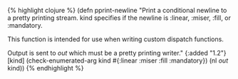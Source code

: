 {% highlight clojure %}
(defn pprint-newline
  "Print a conditional newline to a pretty printing stream. kind specifies if the 
newline is :linear, :miser, :fill, or :mandatory. 

This function is intended for use when writing custom dispatch functions.

Output is sent to *out* which must be a pretty printing writer."
  {:added "1.2"}
  [kind] 
  (check-enumerated-arg kind #{:linear :miser :fill :mandatory})
  (nl *out* kind))
{% endhighlight %}
